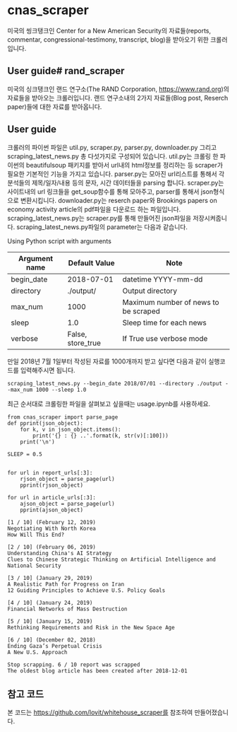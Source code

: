 # cnas_scraper
미국의 씽크탱크인 Center for a New American Security의 자료들(reports, commentar, congressional-testimony, transcript, blog)을 받아오기 위한 크롤러입니다.

## User guide# rand_scraper

미국의 싱크탱크인 랜드 연구소(The RAND Corporation, https://www.rand.org)의 자료들을 받아오는 크롤러입니다. 랜드 연구소내의 2가지 자료들(Blog post, Reserch paper)들에 대한 자료를 받아옵니다.

## User guide

크롤러의 파이썬 파일은 util.py, scraper.py, parser.py, downloader.py 그리고 scraping_latest_news.py 총 다섯가지로 구성되어 있습니다. 
util.py는 크롤링 한 파이썬의 beautifulsoup 패키지를 받아서 url내의 html정보를 정리하는 등 scraper가 필요한 기본적인 기능을 가지고 있습니다.
parser.py는 모아진 url리스트를 통해서 각 분석들의 제목/일자/내용 등의 문자, 시간 데이터들을 parsing 합니다.
scraper.py는 사이트내의 url 링크들을 get_soup함수를 통해 모아주고, parser를 통해서 json형식으로 변환시킵니다.
downloader.py는 reserch paper와 Brookings papers on economy activity article의 pdf파일을 다운로드 하는 파일입니다.
scraping_latest_news.py는 scraper.py를 통해 만들어진 json파일을 저장시켜줍니다. scraping_latest_news.py파일의 parameter는 다음과 같습니다.

Using Python script with arguments

| Argument name | Default Value | Note |
| --- | --- | --- |
| begin_date | 2018-07-01 | datetime YYYY-mm-dd |
| directory | ./output/ | Output directory |
| max_num | 1000 | Maximum number of news to be scraped |
| sleep | 1.0 | Sleep time for each news |
| verbose | False, store_true | If True use verbose mode |

만일 2018년 7월 1일부터 작성된 자료를 1000개까지 받고 싶다면 다음과 같이 실행코드를 입력해주시면 됩니다.

```
scraping_latest_news.py --begin_date 2018/07/01 --directory ./output --max_num 1000 --sleep 1.0
```
최근 순서대로 크롤링한 파일을 살펴보고 싶을때는 usage.ipynb를 사용하세요.

```
from cnas_scraper import parse_page
def pprint(json_object):
    for k, v in json_object.items():
        print('{} : {} ..'.format(k, str(v)[:100]))
    print('\n')

SLEEP = 0.5

   
for url in report_urls[:3]:
    rjson_object = parse_page(url)
    pprint(rjson_object)

for url in article_urls[:3]:
    ajson_object = parse_page(url)
    pprint(ajson_object)
```
```
[1 / 10] (February 12, 2019) 
Negotiating With North Korea
How Will This End?

[2 / 10] (February 06, 2019) 
Understanding China's AI Strategy
Clues to Chinese Strategic Thinking on Artificial Intelligence and National Security

[3 / 10] (January 29, 2019) 
A Realistic Path for Progress on Iran
12 Guiding Principles to Achieve U.S. Policy Goals

[4 / 10] (January 24, 2019) 
Financial Networks of Mass Destruction

[5 / 10] (January 15, 2019) 
Rethinking Requirements and Risk in the New Space Age

[6 / 10] (December 02, 2018) 
Ending Gaza’s Perpetual Crisis
A New U.S. Approach

Stop scrapping. 6 / 10 report was scrapped
The oldest blog article has been created after 2018-12-01
```


## 참고 코드

본 코드는 https://github.com/lovit/whitehouse_scraper를 참조하여 만들어졌습니다.
